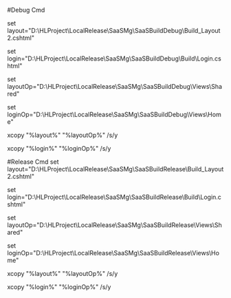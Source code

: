 #Debug Cmd

set layout="D:\HLProject\LocalRelease\SaaSMg\SaaSBuildDebug\Build\_Layout2.cshtml"

set login="D:\HLProject\LocalRelease\SaaSMg\SaaSBuildDebug\Build\Login.cshtml"

set layoutOp="D:\HLProject\LocalRelease\SaaSMg\SaaSBuildDebug\Views\Shared\"

set loginOp="D:\HLProject\LocalRelease\SaaSMg\SaaSBuildDebug\Views\Home\"

xcopy "%layout%" "%layoutOp%" /s/y

xcopy "%login%" "%loginOp%" /s/y



#Release Cmd
set layout="D:\HLProject\LocalRelease\SaaSMg\SaaSBuildRelease\Build\_Layout2.cshtml"

set login="D:\HLProject\LocalRelease\SaaSMg\SaaSBuildRelease\Build\Login.cshtml"

set layoutOp="D:\HLProject\LocalRelease\SaaSMg\SaaSBuildRelease\Views\Shared\"

set loginOp="D:\HLProject\LocalRelease\SaaSMg\SaaSBuildRelease\Views\Home\"

xcopy "%layout%" "%layoutOp%" /s/y

xcopy "%login%" "%loginOp%" /s/y

